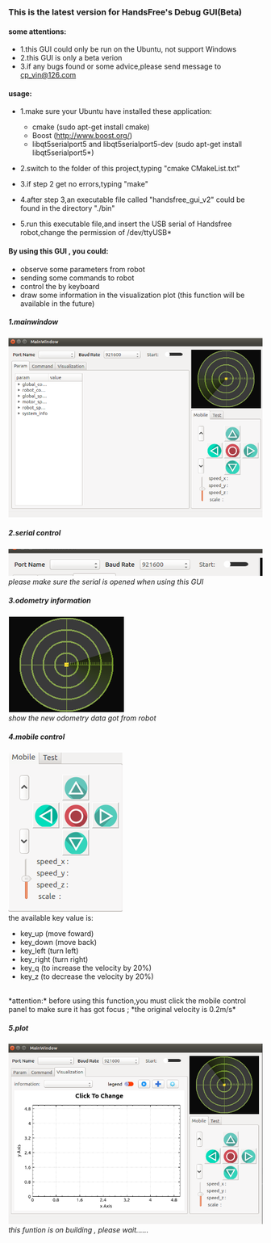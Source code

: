 ### This is the latest version for HandsFree's Debug GUI(Beta)

#### some attentions:
- 1.this GUI could only be run on the Ubuntu, not support Windows
- 2.this GUI is only a beta verion
- 3.if any bugs found or some advice,please send message to cp_vin@126.com

#### usage:
- 1.make sure your Ubuntu have installed these application:
  - cmake (sudo apt-get install cmake)
  - Boost (http://www.boost.org/)
  - libqt5serialport5 and libqt5serialport5-dev (sudo apt-get install libqt5serialport5*)

- 2.switch to the folder of this project,typing "cmake CMakeList.txt"
- 3.if step 2 get no errors,typing "make"
- 4.after step 3,an executable file called "handsfree_gui_v2" could be found in the directory "./bin"
- 5.run this executable file,and insert the USB serial of Handsfree robot,change the permission of /dev/ttyUSB*

#### By using this GUI , you could:<br/>
- observe some parameters from robot
- sending some commands to robot
- control the by keyboard
- draw some information in the visualization plot (this function will be available in the future)

##### 1.mainwindow<br/>
![](https://github.com/HANDS-FREE/handsfree_gui/blob/master/README/v0.2_mainwindow.png)

##### 2.serial control<br/>
![](https://github.com/HANDS-FREE/handsfree_gui/blob/master/README/v0.2_serial.png)<br/>
*please make sure the serial is opened when using this GUI*

##### 3.odometry information<br/>
![](https://github.com/HANDS-FREE/handsfree_gui/blob/master/README/v0.2_odom.png)<br/>
*show the new odometry data got from robot*

##### 4.mobile control<br/>
![](https://github.com/HANDS-FREE/handsfree_gui/blob/master/README/v0.2_control.png)<br/>
the available key value is:
- key_up (move foward)
- key_down (move back)
- key_left (turn left)
- key_right (turn right)
- key_q (to increase the velocity by 20%)
- key_z (to decrease the velocity by 20%)
<br/>
*attention:*
before using this function,you must click the mobile control panel to make sure it has got focus ;
*the original velocity is 0.2m/s*

##### 5.plot<br/>
![](https://github.com/HANDS-FREE/handsfree_gui/blob/master/README/v0.2_plot.png)<br/>
*this funtion is on building , please wait......*
